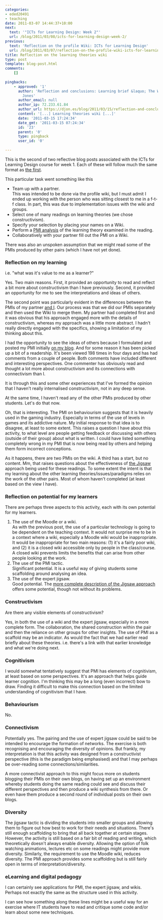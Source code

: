 ```yaml
---
categories:
- eded20491
- teaching
date: 2011-03-07 14:44:37+10:00
next:
  text: '"ICTs for Learning Design: Week 2"'
  url: /blog/2011/03/08/icts-for-learning-design-week-2/
previous:
  text: 'Reflection on the profile Wiki: ICTs for Learning Design'
  url: /blog/2011/03/07/reflection-on-the-profile-wiki-icts-for-learning-design/
title: Reflection on the learning theories wiki
type: post
template: blog-post.html
comments:
    []
    
pingbacks:
    - approved: '1'
      author: 'Reflection and conclusions: Learning brief &laquo; The Weblog of (a) David
        Jones'
      author_email: null
      author_ip: 72.233.61.84
      author_url: https://djon.es/blog/2011/03/15/reflection-and-conclusions-learning-brief/
      content: '[...] Learning theories wiki [...]'
      date: '2011-03-15 17:24:34'
      date_gmt: '2011-03-15 07:24:34'
      id: '23'
      parent: '0'
      type: pingback
      user_id: '0'
    
---
```

This is the second of two reflective blog posts associated with the ICTs for Learning Design course for week 1. Each of these will follow much the same format as [the first](/blog/2011/03/07/reflection-on-the-profile-wiki-icts-for-learning-design/).

This particular task went something like this

- Team up with a partner.  
    This was intended to be done via the profile wiki, but I must admit I ended up working with the person who was sitting closest to me in a f-t-f class. In part, this was due to implementation issues with the wiki and groups.
- Select one of many readings on learning theories (we chose constructivism).
- Specify your selection by placing your names on a Wiki.
- Perform a [PMI analysis](http://www.globaleducation.edna.edu.au/globaled/go/cache/offonce/pid/1825) of the learning theory examined in the reading.
- Collaboratively with your partner fill out the PMI on a Wiki.

There was also an unspoken assumption that we might read some of the PMIs produced by other pairs (which I have not yet done).

### Reflection on my learning

i.e. "what was it's value to me as a learner?"

Yes. Two main reasons. First, it provided an opportunity to read and reflect a bit more about constructivism than I have previously. Second, it provided an opportunity for me to see the interpretations and ideas of others.

The second point was particularly evident in the differences between the PMIs of my partner [and I](/blog/2011/03/03/a-pmi-of-constructivism/). Our process was that we did our PMIs separately and then used the Wiki to merge them. My partner had completed first and it was obvious that his approach engaged more with the details of constructivism, whereas my approach was a little more abstract. I hadn't really directly engaged with the specifics, showing a limitation of my thinking about this.

I had the opportunity to see the ideas of others because I formulated and posted my PMI initially [on my blog](/blog/2011/03/03/a-pmi-of-constructivism/). And for some reason it has been picked up a bit of a readership. It's been viewed 198 times in four days and has had comments from a couple of people. Both comments have included different and interesting perspectives. One commenter has obviously read and thought a lot more about constructivism and its connections with connectivism than I.

It is through this and some other experiences that I've formed the opinion that I haven't really internalised constructivism, not in any deep sense.

At the same time, I haven't read any of the other PMIs produced by other students. Let's do that now.

Oh, that is interesting. The PMI on behaviourism suggests that it is heavily used in the gaming industry. Especially in terms of the use of levels in games and its addictive nature. My initial response to that idea is to disagree, at least to some extent. This raises a question I have about this activity, to what level are people getting feedback or discussing with others (outside of their group) about what is written. I could have listed something completely wrong in my PMI that is now being read by others and helping them form incorrect conceptions.

As it happens, there are two PMIs on the wiki. A third has a start, but no content. Mm, that raises questions about the effectiveness of [the Jigsaw](http://www.jigsaw.org/overview.htm) approach being used for these readings. To some extent the intent is that my learning about the other learning theories/issues/paradigms relies on the work of the other pairs. Most of whom haven't completed (at least based on the view I have).

### Reflection on potential for my learners

There are perhaps three aspects to this activity, each with its own potential for my learners.

1. The use of the Moodle or a wiki.  
    As with the previous post, the use of a particular technology is going to be dependent on the teaching context. It would not surprise me to be in a context where a wiki, especially a Moodle wiki would be inappropriate. It would be inappropriate for two main reasons: (1) it's a fairly poor wiki, and (2) it is a closed wiki accessible only by people in the class/course. A closed wiki prevents limits the benefits that can arise from other people looking at the work.
2. The use of the PMI tactic.  
    Significant potential. It is a useful way of giving students some scaffolding around analysing an idea.
3. The use of the expert jigsaw.  
    Good potential. The [more complete description of the Jigsaw approach](http://www.jigsaw.org/overview.htm) offers some potential, though not without its problems.

### Constructivism

Are there any visible elements of constructivism?

Yes, in both the use of a wiki and the expert jigsaw, especially in a more complete form. The collaboration, the shared construction within the pair and then the reliance on other groups for other insights. The use of PMI as a scaffold may be an indicator. As would the fact that we had earlier read briefly about these theories. i.e. there's a link with that earlier knowledge and what we're doing next.

### Cognitivism

I would somewhat tentatively suggest that PMI has elements of cognitivism, at least based on some perspectives. It's an approach that helps guide learner cognition. I'm thinking this may be a long (even incorrect) bow to draw. Finding it difficult to make this connection based on the limited understanding of cognitivism that I have.

### Behaviourism

No.

### Connectivism

Potentially yes. The pairing and the use of expert jigsaw could be said to be intended to encourage the formation of networks. The exercise is both recognising and encouraging the diversity of opinions. But frankly, my interpretation is that this activity was designed from a constructivist perspective (this is the paradigm being emphasised) and that I may perhaps be over-reading some connections/similarities.

A more connectivist approach to this might focus more on students blogging their PMIs on their own blogs, on having set up an environment whereby students doing the same reading could see and discuss their different perspectives and then produce a wiki synthesis from there. Or even have them produce a second round of individual posts on their own blogs.

### Diversity

The jigsaw tactic is dividing the students into smaller groups and allowing them to figure out how best to work for their needs and situations. There's still enough scaffolding to bring that all back together at certain stages. However, the activity is still based on a fair bit of reading and writing, which theoretically doesn't always enable diversity. Allowing the option of folk watching animations, lectures etc on some readings might provide more diversity. Similarly, the requirement to use the Moodle wiki, reduces diversity. The PMI approach provides some scaffolding but is still fairly open in terms of interpretation/diversity.

### eLearning and digital pedagogy

I can certainly see applications for PMI, the expert jigsaw, and wikis. Perhaps not exactly the same as the structure used in this activity.

I can see how something along these lines might be a useful way for an exercise where IT students have to read and critique some code and/or learn about some new techniques.